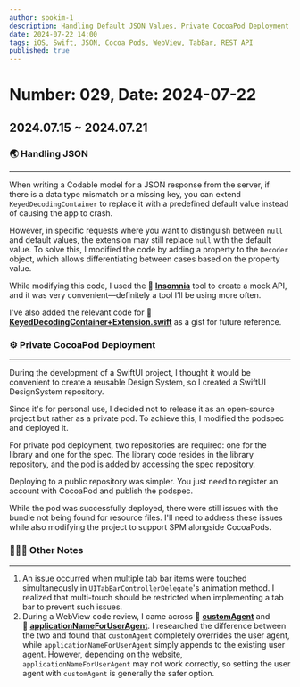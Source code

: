 ```yaml
---
author: sookim-1
description: Handling Default JSON Values, Private CocoaPod Deployment, TabBar Multi-Touch, WebView UserAgent
date: 2024-07-22 14:00
tags: iOS, Swift, JSON, Cocoa Pods, WebView, TabBar, REST API
published: true
---
```

# Number: 029, Date: 2024-07-22
## 2024.07.15 ~ 2024.07.21
### 🌏 Handling JSON
---

When writing a Codable model for a JSON response from the server, if there is a data type mismatch or a missing key, you can extend `KeyedDecodingContainer` to replace it with a predefined default value instead of causing the app to crash.

However, in specific requests where you want to distinguish between `null` and default values, the extension may still replace `null` with the default value. To solve this, I modified the code by adding a property to the `Decoder` object, which allows differentiating between cases based on the property value.

While modifying this code, I used the 🔗 [**Insomnia**](https://insomnia.rest/) tool to create a mock API, and it was very convenient—definitely a tool I’ll be using more often.

I've also added the relevant code for 🔗 [**KeyedDecodingContainer+Extension.swift**](https://gist.github.com/sookim-1/24118584ae49a5c1f5d11e03a4c50de9) as a gist for future reference.

### ⚙️ Private CocoaPod Deployment

---

During the development of a SwiftUI project, I thought it would be convenient to create a reusable Design System, so I created a SwiftUI DesignSystem repository.

Since it's for personal use, I decided not to release it as an open-source project but rather as a private pod. To achieve this, I modified the podspec and deployed it.

For private pod deployment, two repositories are required: one for the library and one for the spec. The library code resides in the library repository, and the pod is added by accessing the spec repository.

Deploying to a public repository was simpler. You just need to register an account with CocoaPod and publish the podspec.

While the pod was successfully deployed, there were still issues with the bundle not being found for resource files. I'll need to address these issues while also modifying the project to support SPM alongside CocoaPods.

### 🙋🏻‍♂️ Other Notes

---

1. An issue occurred when multiple tab bar items were touched simultaneously in `UITabBarControllerDelegate`'s animation method. I realized that multi-touch should be restricted when implementing a tab bar to prevent such issues.
2. During a WebView code review, I came across 🔗 [**customAgent**](https://developer.apple.com/documentation/webkit/wkwebview/1414950-customuseragent) and 🔗 [**applicationNameForUserAgent**](https://developer.apple.com/documentation/webkit/wkwebviewconfiguration/1395665-applicationnameforuseragent). I researched the difference between the two and found that `customAgent` completely overrides the user agent, while `applicationNameForUserAgent` simply appends to the existing user agent. However, depending on the website, `applicationNameForUserAgent` may not work correctly, so setting the user agent with `customAgent` is generally the safer option.
